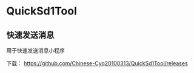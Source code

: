 # QuickSd1Tool
## 快速发送消息
用于快速发送消息小程序


下载： https://github.com/Chinese-Cyq20100313/QuickSd1Tool/releases

